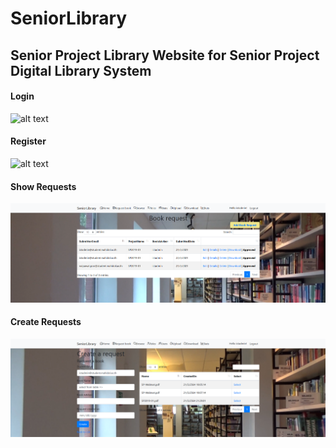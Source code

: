 # SeniorLibrary
## Senior Project Library Website for Senior Project Digital Library System
#### Login
![alt text](https://raw.githubusercontent.com/boraxpr/SeniorLibrary/main/Log%20in.png)

#### Register
![alt text](https://raw.githubusercontent.com/boraxpr/SeniorLibrary/main/Register.png)

#### Show Requests
![alt text](https://raw.githubusercontent.com/boraxpr/SeniorLibrary/main/Show%20requests.png)

#### Create Requests
![alt text](https://raw.githubusercontent.com/boraxpr/SeniorLibrary/main/Create%20requests.png)
